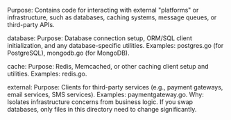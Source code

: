 Purpose: Contains code for interacting with external "platforms" or infrastructure, such as databases, caching systems, message queues, or third-party APIs.

database:
Purpose: Database connection setup, ORM/SQL client initialization, and any database-specific utilities.
Examples: postgres.go (for PostgreSQL), mongodb.go (for MongoDB).

cache:
Purpose: Redis, Memcached, or other caching client setup and utilities.
Examples: redis.go.


external:
Purpose: Clients for third-party services (e.g., payment gateways, email services, SMS services).
Examples: paymentgateway.go.
Why: Isolates infrastructure concerns from business logic. If you swap databases, only files in this directory need to change significantly.